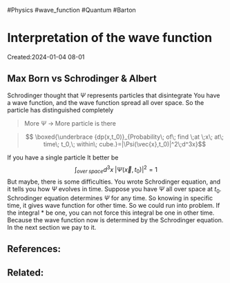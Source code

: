 #Physics #wave_function #Quantum #Barton 
# Interpretation of the wave function
Created:2024-01-04 08-01

## Max Born vs Schrodinger & Albert

Schrodinger thought that $\Psi$ represents particles that disintegrate You have a wave function, and the wave function spread all over space. So the particle has distinguished completely

> More $\Psi$ $\rightarrow \;$More particle is there



> $$ \boxed{\underbrace {dp(x,t_0)}_{Probability\; of\; find \;at \;x\; at\; time\; t_0,\; within\; cube.}=|\Psi(\vec{x},t_0)|^2\;d^3x}$$

 If you have a single particle It better be $$\int_{over\; space}d^3x\;|\Psi(\vec{x},t_0)|^2 =1 \tag{*}$$
But maybe, there is some difficulties. You wrote Schrodinger equation, and it tells you how $\Psi$ evolves in time. Suppose you have  $\Psi$ all over space at $t_0$. Schrodinger equation determines $\Psi$ for any time. So knowing in specific time, it gives wave function for other time. So we could run into problem. If  the integral $*$ be one, you can not force this integral be one in other time. Because the wave function now is determined by the Schrodinger equation. In the next section we pay to it.

## References:

## Related:



